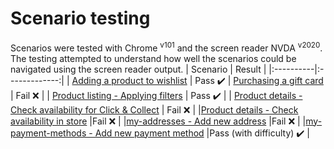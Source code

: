 # Scenario testing
Scenarios were tested with Chrome <sup>v101</sup> and the screen reader NVDA <sup>v2020</sup>. The testing attempted to understand how well the scenarios could be navigated using the screen reader output.
| Scenario   |      Result      | 
|:----------|:-------------:|
| [Adding a product to wishlist](https://github.com/canaxess/visionaustralia-designsystem/blob/main/webshop-2nd-round/scenarios/adding-a-product-to-wishlist.md) |  Pass :heavy_check_mark:
| [Purchasing a gift card](https://github.com/canaxess/visionaustralia-designsystem/blob/main/webshop-2nd-round/scenarios/purchasing-a-gift-card.md) |    Fail :x:  |
| [Product listing - Applying filters](https://github.com/canaxess/visionaustralia-designsystem/blob/main/webshop-2nd-round/scenarios/product-listing-applying-filters.md) | Pass :heavy_check_mark: |
| [Product details - Check availability for Click & Collect](https://github.com/canaxess/visionaustralia-designsystem/blob/main/webshop-2nd-round/scenarios/product-details-check-availability-for-click-collect.md) | Fail :x: |
|[Product details - Check availability in store](https://github.com/canaxess/visionaustralia-designsystem/blob/main/webshop-2nd-round/scenarios/product-details-check-availability-in-store.md) |Fail :x: |
|[my-addresses - Add new address](https://github.com/canaxess/visionaustralia-designsystem/blob/main/webshop-2nd-round/scenarios/my-addresses-add-new-address.md) |Fail :x: |
|[my-payment-methods - Add new payment method](https://github.com/canaxess/visionaustralia-designsystem/blob/main/webshop-2nd-round/scenarios/my-payment-methods-add-new-payment-method.md) |Pass (with difficulty) :heavy_check_mark: |
